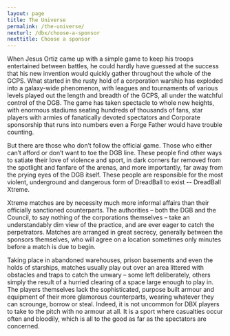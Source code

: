 ```yaml
---
layout: page
title: The Universe
permalink: /the-universe/
nexturl: /dbx/choose-a-sponsor
nexttitle: Choose a sponsor
---
```


When Jesus Ortiz came up with a simple game to keep his troops entertained between battles, he could hardly have guessed at the success that his new invention would quickly gather throughout the whole of the GCPS. What started in the rusty hold of a corporation warship has exploded into a galaxy-wide phenomenon, with leagues and tournaments of various levels played out the length and breadth of the GCPS, all under the watchful control of the DGB. The game has taken spectacle to whole new heights, with enormous stadiums seating hundreds of thousands of fans, star players with armies of fanatically devoted spectators and Corporate sponsorship that runs into numbers even a Forge Father would have trouble counting.

But there are those who don’t follow the official game. Those who either can’t afford or don’t want to toe the DGB line. These people find other ways to satiate their love of violence and sport, in dark corners far removed from the spotlight and fanfare of the arenas, and more importantly, far away from the prying eyes of the DGB itself. These people are responsible for the most violent, underground and dangerous form of DreadBall to exist -- DreadBall Xtreme.

Xtreme matches are by necessity much more informal affairs than their officially sanctioned counterparts. The authorities – both the DGB and the Council, to say nothing of the corporations themselves – take an understandably dim view of the practice, and are ever eager to catch the perpetrators. Matches are arranged in great secrecy, generally between the sponsors themselves, who will agree on a location sometimes only minutes before a match is due to begin.

Taking place in abandoned warehouses, prison basements and even the holds of starships, matches usually play out over an area littered with obstacles and traps to catch the unwary – some left deliberately, others simply the result of a hurried clearing of a space large enough to play in. The players themselves lack the sophisticated, purpose built armour and equipment of their more glamorous counterparts, wearing whatever they can scrounge, borrow or steal. Indeed, it is not uncommon for DBX players to take to the pitch with no armour at all. It is a sport where casualties occur often and bloodily, which is all to the good as far as the spectators are concerned.

<div class="clearfix">&nbsp;</div>

